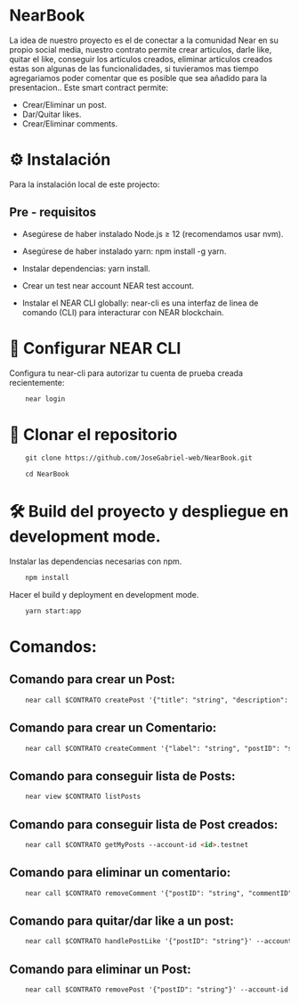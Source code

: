 # NearBook

La idea de nuestro proyecto es el de conectar a la comunidad Near en su propio social media, nuestro contrato permite crear articulos, darle like, quitar el like, conseguir los articulos creados, eliminar articulos creados estas son algunas de las funcionalidades, si tuvieramos mas tiempo agregariamos poder comentar que es posible que sea añadido para la presentacion.. Este smart contract permite:

- Crear/Eliminar un post.
- Dar/Quitar likes.
- Crear/Eliminar comments.


# :gear: Instalación

Para la instalación local de este projecto:

## Pre - requisitos

- Asegúrese de haber instalado Node.js ≥ 12 (recomendamos usar nvm).

- Asegúrese de haber instalado yarn: npm install -g yarn.

- Instalar dependencias: yarn install.

- Crear un test near account NEAR test account.

- Instalar el NEAR CLI globally: near-cli es una interfaz de linea de comando (CLI) para interacturar con NEAR blockchain.

# :key: Configurar NEAR CLI

Configura tu near-cli para autorizar tu cuenta de prueba creada recientemente:

```html
    near login
```

# :page_facing_up:	 Clonar el repositorio

```html
    git clone https://github.com/JoseGabriel-web/NearBook.git
```

```html
    cd NearBook
```

# :hammer_and_wrench: Build del proyecto y despliegue en development mode.

Instalar las dependencias necesarias con npm.


```html
    npm install
```

Hacer el build y deployment en development mode.


```html
    yarn start:app
```

# Comandos:



## Comando para crear un Post:

```html
    near call $CONTRATO createPost '{"title": "string", "description": "string"}' --account-id <id>.testnet
```

## Comando para crear un Comentario:

```html
    near call $CONTRATO createComment '{"label": "string", "postID": "string"}' --account-id <id>.testnet
```

## Comando para conseguir lista de Posts:

```html
    near view $CONTRATO listPosts
```

## Comando para conseguir lista de Post creados:

```html
    near call $CONTRATO getMyPosts --account-id <id>.testnet
```

## Comando para eliminar un comentario:

```html
    near call $CONTRATO removeComment '{"postID": "string", "commentID": "string"}' --account-id <id>.testnet
```

## Comando para quitar/dar like a un post:

```html
    near call $CONTRATO handlePostLike '{"postID": "string"}' --account-id <id>.testnet
```

## Comando para eliminar un Post:

```html
    near call $CONTRATO removePost '{"postID": "string"}' --account-id <id>.testnet
```